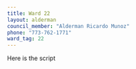 ```yaml
---
title: Ward 22
layout: alderman
council_member: "Alderman Ricardo Munoz"
phone: "773-762-1771"
ward_tag: 22
---
```

Here is the script